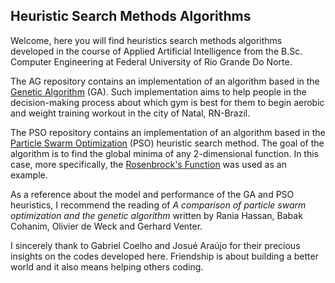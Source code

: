 <h2>Heuristic Search Methods Algorithms</h2>

Welcome, here you will find heuristics search methods algorithms developed in the course of Applied Artificial Intelligence from the B.Sc. Computer Engineering at Federal University of Rio Grande Do Norte.

The AG repository contains an implementation of an algorithm based in the <a href="https://en.wikipedia.org/wiki/Genetic_algorithm">Genetic Algorithm</a> (GA). Such implementation aims to help people in the decision-making process about which gym is best for them to begin aerobic and weight training workout in the city of Natal, RN-Brazil. 

The PSO repository contains an implementation of an algorithm based in the <a href="https://en.wikipedia.org/wiki/Particle_swarm_optimization">Particle Swarm Optimization</a> (PSO) heuristic search method. The goal of the algorithm is to find the global minima of any 2-dimensional function. In this case, more specifically, the <a href="https://en.wikipedia.org/wiki/Rosenbrock_function">Rosenbrock's Function</a> was used as an example.

As a reference about the model and performance of the GA and PSO heuristics, I recommend the reading of <i>A comparison of particle swarm optimization and the genetic algorithm</i> written by Rania Hassan, Babak Cohanim, Olivier de Weck and Gerhard Venter.

I sincerely thank to Gabriel Coelho and Josué Araújo for their precious insights on the codes developed here. Friendship is about building a better world and it also means helping others coding.
